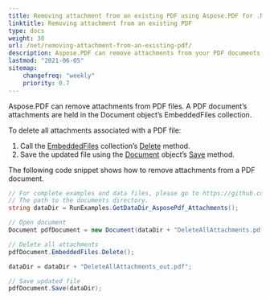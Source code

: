```yaml
---
title: Removing attachment from an existing PDF using Aspose.PDF for .NET
linktitle: Removing attachment from an existing PDF
type: docs
weight: 30
url: /net/removing-attachment-from-an-existing-pdf/
description: Aspose.PDF can remove attachments from your PDF documents. Use C# PDF API to remove attachments in PDF files using Aspose.PDF library.
lastmod: "2021-06-05"
sitemap:
    changefreq: "weekly"
    priority: 0.7
---
```


Aspose.PDF can remove attachments from PDF files. A PDF document’s attachments are held in the Document object’s EmbeddedFiles collection.

To delete all attachments associated with a PDF file:

1. Call the [EmbeddedFiles](https://apireference.aspose.com/pdf/net/aspose.pdf/embeddedfilecollection) collection’s [Delete](https://apireference.aspose.com/pdf/net/aspose.pdf/embeddedfilecollection/methods/delete) method.
1. Save the updated file using the [Document](https://apireference.aspose.com/pdf/net/aspose.pdf/document) object’s [Save](https://apireference.aspose.com/pdf/net/aspose.pdf.document/save/methods/4) method.

The following code snippet shows how to remove attachments from a PDF document.

```csharp
// For complete examples and data files, please go to https://github.com/aspose-pdf/Aspose.PDF-for-.NET
// The path to the documents directory.
string dataDir = RunExamples.GetDataDir_AsposePdf_Attachments();

// Open document
Document pdfDocument = new Document(dataDir + "DeleteAllAttachments.pdf");

// Delete all attachments
pdfDocument.EmbeddedFiles.Delete();

dataDir = dataDir + "DeleteAllAttachments_out.pdf";

// Save updated file
pdfDocument.Save(dataDir);
```
